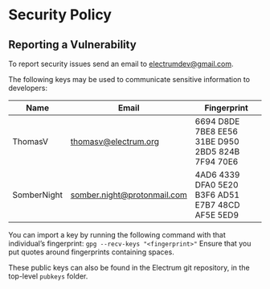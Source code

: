 # Security Policy

## Reporting a Vulnerability

To report security issues send an email to electrumdev@gmail.com.

The following keys may be used to communicate sensitive information to developers:

| Name | Email | Fingerprint |
|------|-------|----------------|
| ThomasV | thomasv@electrum.org | 6694 D8DE 7BE8 EE56 31BE D950 2BD5 824B 7F94 70E6 |
| SomberNight | somber.night@protonmail.com | 4AD6 4339 DFA0 5E20 B3F6 AD51 E7B7 48CD AF5E 5ED9 |

You can import a key by running the following command with that
individual’s fingerprint: `gpg --recv-keys "<fingerprint>"`
Ensure that you put quotes around fingerprints containing spaces.

These public keys can also be found in the Electrum git repository,
in the top-level `pubkeys` folder.
